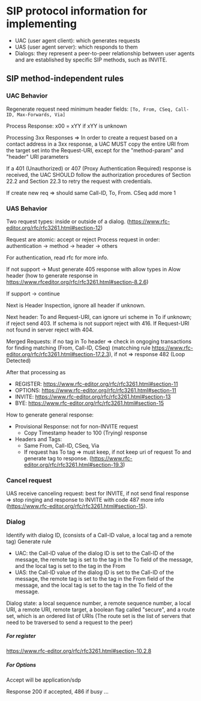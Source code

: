 # SIP protocol information for implementing

- UAC (user agent client): which generates requests
- UAS (user agent server): which responds to them
- Dialogs: they represent a peer-to-peer relationship between user agents and are established by specific SIP methods, such as INVITE.

## SIP method-independent rules

### UAC Behavior

Regenerate request need minimum header fields: `[To, From, CSeq, Call-ID, Max-Forwards, Via]`

Process Response: x00 = xYY if xYY is unknown

Processing 3xx Responses => In order to create a request based on a contact address in a 3xx
   response, a UAC MUST copy the entire URI from the target set into the
   Request-URI, except for the "method-param" and "header" URI
   parameters

If a 401 (Unauthorized) or 407 (Proxy Authentication Required)
   response is received, the UAC SHOULD follow the authorization
   procedures of Section 22.2 and Section 22.3 to retry the request with
   credentials.

If create new req => should same Call-ID, To, From. CSeq add more 1

### UAS Behavior

Two request types: inside or outside of a dialog. (https://www.rfc-editor.org/rfc/rfc3261.html#section-12)

Request are atomic: accept or reject
Process request in order: authentication -> method -> header -> others

For authentication, read rfc for more info.

If not support -> Must generate 405 response with allow types in Alow header (how to generate response in https://www.rfceditor.org/rfc/rfc3261.html#section-8.2.6)

If support -> continue

Next is Header Inspection, ignore all header if unknown.

Next header: To and Request-URI, can ignore uri scheme in To if unknown; if reject send 403. If schema is not support reject with 416. If Request-URI not found in server reject with 404. 

Merged Requests: if no tag in To header => check in ongoging transactions for finding matching (From, Call-ID, CSeq) (matcching rule https://www.rfc-editor.org/rfc/rfc3261.html#section-17.2.3), if not => response 482 (Loop Detected)

After that processing as
- REGISTER: https://www.rfc-editor.org/rfc/rfc3261.html#section-11
- OPTIONS: https://www.rfc-editor.org/rfc/rfc3261.html#section-11
- INVITE: https://www.rfc-editor.org/rfc/rfc3261.html#section-13
- BYE: https://www.rfc-editor.org/rfc/rfc3261.html#section-15

How to generate general response:

- Provisional Response: not for non-INVITE request
    - Copy Timestamp header to 100 (Trying) response
- Headers and Tags:
    - Same From, Call-ID, CSeq, Via
    - If request has To tag => must keep, if not keep uri of request To and generate tag to response. (https://www.rfc-editor.org/rfc/rfc3261.html#section-19.3)

### Cancel request
UAS receive canceling request: best for INVITE, if not send final response => stop ringing and response to INVITE with code 487 more info (https://www.rfc-editor.org/rfc/rfc3261.html#section-15).


### Dialog

Identify with dialog ID, (consists of a Call-ID value, a local tag and a remote tag)
Generate rule
- UAC: the Call-ID value of the dialog ID is set to the
   Call-ID of the message, the remote tag is set to the tag in the To
   field of the message, and the local tag is set to the tag in the From
- UAS: the Call-ID value of the
   dialog ID is set to the Call-ID of the message, the remote tag is set
   to the tag in the From field of the message, and the local tag is set
   to the tag in the To field of the message.

Dialog state: a local sequence number, a remote sequence number, a local URI, a remote URI, remote target, a boolean
   flag called "secure", and a route set, which is an ordered list of
   URIs (The route set is the list of servers that need to be traversed
   to send a request to the peer)

##### For register

https://www.rfc-editor.org/rfc/rfc3261.html#section-10.2.8

##### For Options

Accept will be application/sdp

Response 200 if accepted, 486 if busy ...
